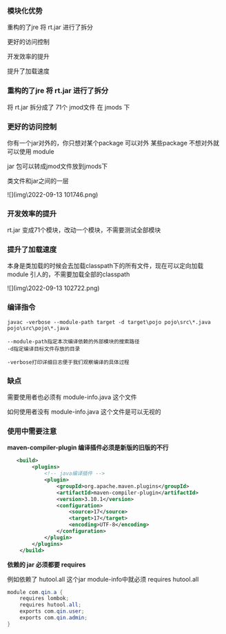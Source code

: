 ### 模块化优势

重构的了jre 将 rt.jar 进行了拆分



更好的访问控制



开发效率的提升



提升了加载速度



### 重构的了jre 将 rt.jar 进行了拆分

将 rt.jar 拆分成了 71个 jmod文件 在 jmods  下



### 更好的访问控制

你有一个jar对外的，你只想对某个package 可以对外 某些package 不想对外就可以使用 module

jar 包可以转成jmod文件放到jmods下

类文件和jar之间的一层

![](img\2022-09-13 101746.png)



### 开发效率的提升

rt.jar 变成71个模块，改动一个模块，不需要测试全部模块



### 提升了加载速度

本身是类加载的时候会去加载classpath下的所有文件，现在可以定向加载 module 引人的，不需要加载全部的classpath





![](img\2022-09-13 102722.png)



### 编译指令

```shell
javac -verbose --module-path target -d target\pojo pojo\src\*.java pojo\src\pojo\*.java

--module-path指定本次编译依赖的外部模块的搜索路径
-d指定编译目标文件存放的目录

-verbose打印详细日志便于我们观察编译的具体过程

```



### 缺点

需要使用者也必须有 module-info.java 这个文件

如何使用者没有 module-info.java 这个文件是可以无视的



### 使用中需要注意 

**maven-compiler-plugin 编译插件必须是新版的旧版的不行**

```xml
   <build>
        <plugins>
            <!-- java编译插件 -->
            <plugin>
                <groupId>org.apache.maven.plugins</groupId>
                <artifactId>maven-compiler-plugin</artifactId>
                <version>3.10.1</version>
                <configuration>
                    <source>17</source>
                    <target>17</target>
                    <encoding>UTF-8</encoding>
                </configuration>
            </plugin>
        </plugins>
    </build>
```



**依赖的 jar 必须都要 requires**

例如依赖了 hutool.all 这个jar module-info中就必须 requires hutool.all

```java
module com.qin.a {
    requires lombok;
    requires hutool.all;
    exports com.qin.user;
    exports com.qin.admin;
}
```







 







